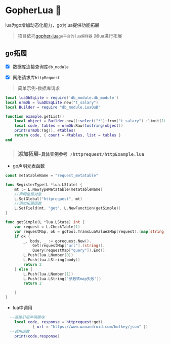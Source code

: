 # GopherLua 🚜
lua为go增加动态化能力，go为lua提供功能拓展

> 项目依托[gopher-lua](https://github.com/yuin/gopher-lua)`go平台的lua解释器` 对lua进行拓展

## go拓展
- [x] 数据库连接查询库`db_module`
- [x] 网络请求库`httpRequest`


> 简单示例-数据库请求
```lua
local luaDbSqLite = require('db_module.db_module')
local ormDb = luaDbSqLite.new("t_salary")
local Builder = require "db_module.LuaQuB"

function example.getList()
    local object = Builder.new():select("*"):from("t_salary") :limit(10, 0)
    local code, tables = ormDb:Raw(tostring(object))
    print(ormDb:Tag(), #tables)
    return code, { count = #tables, list = tables }
end
```


>### 添加拓展-`具体实例参考 /httprequest/httpExample.lua`
- go声明元表函数

```go
const metatableName = "request_metatable"

func RegisterType(L *lua.LState) {
	mt := L.NewTypeMetatable(metatableName)
    //声明全局对象
	L.SetGlobal("httprequest", mt)
    //添加拓展函数
	L.SetField(mt, "get", L.NewFunction(getSimple))
}

func getSimple(L *lua.LState) int {
	var request = L.CheckTable(1)
	var requestMap, ok = goTool.TransLuaValue2Map(request).(map[string]interface{})
	if ok {
		_, body, _ := gorequest.New().
			Get(requestMap["url"].(string)).
			Query(requestMap["query"]).End()
		L.Push(lua.LNumber(0))
		L.Push(lua.LString(body))
		return 2
	} else {
		L.Push(lua.LNumber(1))
		L.Push(lua.LString("参数转map失败"))
		return 2

	}
}
```

- lua中调用
```lua
  --直接引用声明模块
    local code, response = httprequest:get(
            { url = "https://www.wanandroid.com/hotkey/json" })
  --调用函数  
    print(code,response)
```






